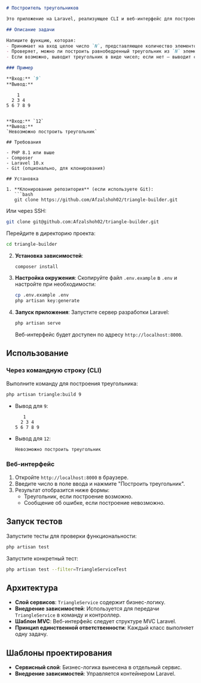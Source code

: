 ```markdown
# Построитель треугольников

Это приложение на Laravel, реализующее CLI и веб-интерфейс для построения равнобедренного треугольника из заданного количества элементов. Приложение проверяет, возможно ли построить треугольник, и выводит результат.

## Описание задачи

Напишите функцию, которая:
- Принимает на вход целое число `N`, представляющее количество элементов.
- Проверяет, можно ли построить равнобедренный треугольник из `N` элементов.
- Если возможно, выводит треугольник в виде чисел; если нет — выводит сообщение об ошибке.

### Пример

**Вход:** `9`  
**Вывод:**
```
        1
      2 3 4
    5 6 7 8 9
```

**Вход:** `12`  
**Вывод:**  
`Невозможно построить треугольник`

## Требования

- PHP 8.1 или выше
- Composer
- Laravel 10.x
- Git (опционально, для клонирования)

## Установка

1. **Клонирование репозитория** (если используете Git):
   ```bash
   git clone https://github.com/Afzalshoh02/triangle-builder.git
   ```
Или через SSH:
   ```bash
   git clone git@github.com:Afzalshoh02/triangle-builder.git
   ```
Перейдите в директорию проекта:
   ```bash
   cd triangle-builder
   ```

2. **Установка зависимостей**:
   ```bash
   composer install
   ```

3. **Настройка окружения**:
   Скопируйте файл `.env.example` в `.env` и настройте при необходимости:
   ```bash
   cp .env.example .env
   php artisan key:generate
   ```

4. **Запуск приложения**:
   Запустите сервер разработки Laravel:
   ```bash
   php artisan serve
   ```
   Веб-интерфейс будет доступен по адресу `http://localhost:8000`.

## Использование

### Через командную строку (CLI)
Выполните команду для построения треугольника:
```bash
php artisan triangle:build 9
```
- Вывод для `9`:
  ```
     1
    2 3 4
  5 6 7 8 9
  ```
- Вывод для `12`:
  ```
  Невозможно построить треугольник
  ```

### Веб-интерфейс
1. Откройте `http://localhost:8000` в браузере.
2. Введите число в поле ввода и нажмите "Построить треугольник".
3. Результат отобразится ниже формы:
    - Треугольник, если построение возможно.
    - Сообщение об ошибке, если построение невозможно.

## Запуск тестов

Запустите тесты для проверки функциональности:
```bash
php artisan test
```

Запустите конкретный тест:
```bash
php artisan test --filter=TriangleServiceTest
```

## Архитектура

- **Слой сервисов**: `TriangleService` содержит бизнес-логику.
- **Внедрение зависимостей**: Используется для передачи `TriangleService` в команду и контроллер.
- **Шаблон MVC**: Веб-интерфейс следует структуре MVC Laravel.
- **Принцип единственной ответственности**: Каждый класс выполняет одну задачу.

## Шаблоны проектирования

- **Сервисный слой**: Бизнес-логика вынесена в отдельный сервис.
- **Внедрение зависимостей**: Управляется контейнером Laravel.
```
